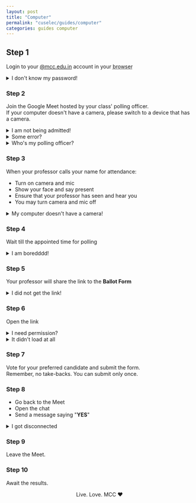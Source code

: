 ```yaml
---
layout: post
title: "Computer"
permalink: "cuselec/guides/computer"
categories: guides computer
---
```


## Step 1

Login to your [@mcc.edu.in](#) account in your
<abbr title="Chrome, Firefox, Opera Safari, or any other">browser</abbr>

<details>
<summary>I don't know my password!</summary>
<ul>
<li>Never reset it before? Ask your class rep for the default password.</li>
<li>Reset it but forgot? Use the <b>Forgot password</b> option.</li>
</ul>
</details>

### Step 2

Join the Google Meet hosted by your class' polling officer.  
If your computer doesn't have a camera, please switch to a device that has a camera.

<details>
<summary>I am not being admitted!</summary>
<ul>
<li>Click on Switch account on the top right and choose the @mcc.edu.in account and try again</li>
</ul>
</details>
<details>
<summary>Some error?</summary>
<ul>
<li>It says you cannot start the meeting or that you
are not an administrator?</li>
<li>The poll attendance has not yet started.</li> 
<li>Please wait a while and join again.</li>
</ul>
</details>
<details>
<summary>Who's my polling officer?</summary>
<ul><li>Ask your class rep</li></ul>
</details>

### Step 3

When your professor calls your name for attendance:

- Turn on camera and mic
- Show your face and say present
- Ensure that your professor has seen and hear you
- You may turn camera and mic off

<details>
<summary>My computer doesn't have a camera!</summary>
<ul>
<li>Please use a device with a camera. This is important to ensure votes are not misused.</li>
</ul>
</details>

### Step 4

Wait till the appointed time for polling

<details>
<summary>I am boredddd!</summary>
<ul>
<li>If this were in real-life you'd be standing the entire time. 😑</li>
<li>This way you at least get to sit! 🎉 </li>
</ul>
</details>

### Step 5

Your professor will share the link to the **Ballot Form**

<details>
<summary>I did not get the link!</summary>
<ul>
<li>Ask your professor where they have shared the link</li>
</ul>
</details>

### Step 6

Open the link

<details>
<summary>I need permission?</summary>
<ul>
<li>Check if you are logged into your @mcc.edu.in account</li>
</ul>
</details>
<details>
<summary>It didn't load at all</summary>
<ul>
<li>Check your internet</li>
</ul>
</details>

### Step 7

Vote for your preferred candidate and submit the form.  
Remember, no take-backs. You can submit only once.

### Step 8

- Go back to the Meet
- Open the chat
- Send a message saying "**YES**"

<details>
<summary>I got disconnected</summary>
<b>You can:</b>
<ul> 
<li>Try joining again</li>
<li>Ask a friend to send a message with your name saying "<b>YES</b>"</li>
</ul>
</details>

### Step 9

Leave the Meet.

### Step 10

Await the results.

<p style="text-align:center;">Live. Love. MCC ❤️</p>

<!--
<details>
<summary></summary>
<ul>
<li></li>
</ul>
</details>
-->
